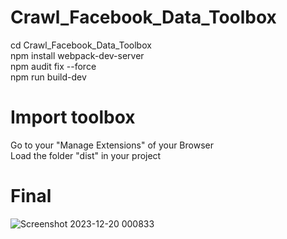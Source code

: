 ﻿# Crawl_Facebook_Data_Toolbox
cd Crawl_Facebook_Data_Toolbox \
npm install webpack-dev-server \
npm audit fix --force \
npm run build-dev 
# Import toolbox
Go to your "Manage Extensions" of your Browser \
Load the folder "dist" in your project
# Final
![Screenshot 2023-12-20 000833](https://github.com/td2510/Crawl_Facebook_Data_Toolbox/assets/111385453/de3b9c98-19be-4d94-9353-fdad1945ae99)

